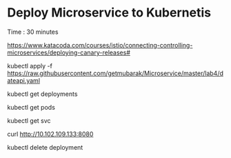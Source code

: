 # Deploy Microservice to Kubernetis  #
Time : 30 minutes

https://www.katacoda.com/courses/istio/connecting-controlling-microservices/deploying-canary-releases#



kubectl apply -f https://raw.githubusercontent.com/getmubarak/Microservice/master/lab4/dateapi.yaml

kubectl get deployments

kubectl get pods

kubectl get svc

curl http://10.102.109.133:8080

kubectl delete deployment <name>

